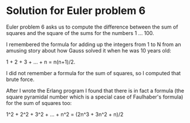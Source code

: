 # Solution for Euler problem 6

Euler problem 6 asks us to compute the difference between the sum of squares and the square of the sums for the numbers 1 ... 100.

I remembered the formula for adding up the integers from 1 to N from an amusing story about how Gauss solved it when he was 10 years old:

1 + 2 + 3 + ... + n = n(n+1)/2.

I did not remember a formula for the sum of squares, so I computed that brute force.

After I wrote the Erlang program I found that there is in fact a formula (the square pyramidal number which is a special case of Faulhaber's formula) for the sum of squares too:

1^2 + 2^2 + 3^2 + ... + n^2 = (2n^3 + 3n^2 + n)/2
